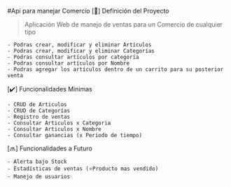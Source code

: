 #Api para manejar Comercio
[📖​] Definición del Proyecto
> Aplicación Web de manejo de ventas para un Comercio de cualquier tipo

	- Podras crear, modificar y eliminar Articulos
	- Podras crear, modificar y eliminar Categorías
	- Podras consultar artículos por categoría
	- Podras consultar artículos por Nombre
	- Podras agregar los artículos dentro de un carrito para su posterior venta

[✔️​] Funcionalidades Minimas

	- CRUD de Articulos
	- CRUD de Categorías
	- Registro de ventas
	- Consultar Articulos x Categoria
	- Consultar Articulos x Nombre
	- Consultar ganancias (x Periodo de tiempo)

[🔜​] Funcionalidades a Futuro

	- Alerta bajo Stock
	- Estadísticas de ventas (⭐​Producto mas vendido)
	- Manejo de usuarios
